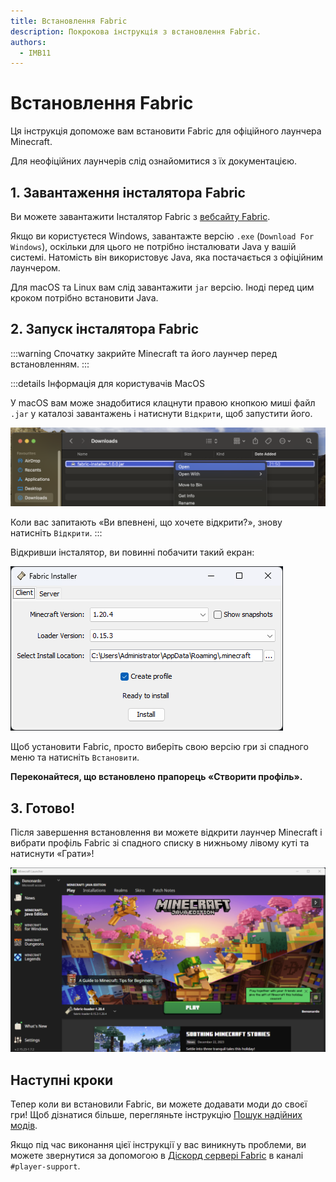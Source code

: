 ```yaml
---
title: Встановлення Fabric
description: Покрокова інструкція з встановлення Fabric.
authors:
  - IMB11
---
```


# Встановлення Fabric

Ця інструкція допоможе вам встановити Fabric для офіційного лаунчера Minecraft.

Для неофіційних лаунчерів слід ознайомитися з їх документацією.

## 1. Завантаження інсталятора Fabric

Ви можете завантажити Інсталятор Fabric з [вебсайту Fabric](https://fabricmc.net/use/).

Якщо ви користуєтеся Windows, завантажте версію `.exe` (`Download For Windows`), оскільки для цього не потрібно інсталювати Java у вашій системі. Натомість він використовує Java, яка постачається з офіційним лаунчером.

Для macOS та Linux вам слід завантажити `jar` версію. Іноді перед цим кроком потрібно встановити Java.

## 2. Запуск інсталятора Fabric

:::warning
Спочатку закрийте Minecraft та його лаунчер перед встановленням.
:::

:::details Інформація для користувачів MacOS

У macOS вам може знадобитися клацнути правою кнопкою миші файл `.jar` у каталозі завантажень і натиснути `Відкрити`, щоб запустити його.

![Інсталятор Fabric із виділеним пунктом «Встановити»](/assets/players/installing-fabric/macos-downloads.png)

Коли вас запитають «Ви впевнені, що хочете відкрити?», знову натисніть `Відкрити`.
:::

Відкривши інсталятор, ви повинні побачити такий екран:

![Інсталятор Fabric із виділеним пунктом «Встановити»](/assets/players/installing-fabric/installer-screen.png)

Щоб установити Fabric, просто виберіть свою версію гри зі спадного меню та натисніть `Встановити`.

**Переконайтеся, що встановлено прапорець «Створити профіль».**

## 3. Готово!

Після завершення встановлення ви можете відкрити лаунчер Minecraft і вибрати профіль Fabric зі спадного списку в нижньому лівому куті та натиснути «Грати»!

![Лаунчер Minecraft з вибраним профілем Fabric](/assets/players/installing-fabric/launcher-screen.png)

## Наступні кроки

Тепер коли ви встановили Fabric, ви можете додавати моди до своєї гри! Щоб дізнатися більше, перегляньте інструкцію [Пошук надійних модів](./finding-mods).

Якщо під час виконання цієї інструкції у вас виникнуть проблеми, ви можете звернутися за допомогою в [Діскорд сервері Fabric](https://discord.gg/v6v4pMv) в каналі `#player-support`.

